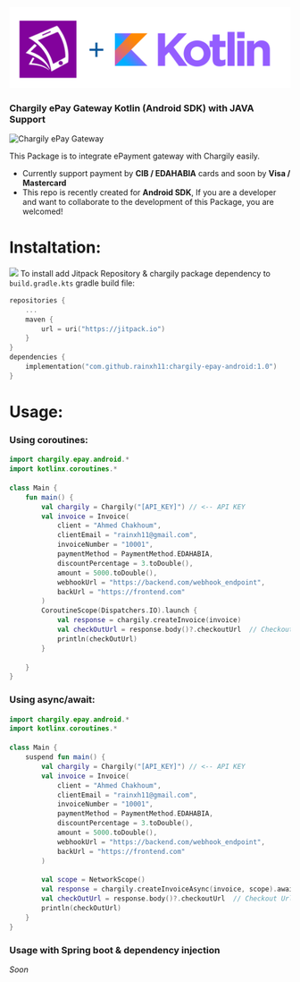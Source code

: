 <img src="https://raw.githubusercontent.com/rainxh11/chargily-epay-android/master/assets/chargily_kotlin.svg" heigh="300">

###  Chargily ePay Gateway Kotlin (Android SDK) with JAVA Support

![Chargily ePay Gateway](https://raw.githubusercontent.com/Chargily/epay-gateway-php/main/assets/banner-1544x500.png "Chargily ePay Gateway")

 This Package is to integrate ePayment gateway with Chargily easily.
- Currently support payment by **CIB / EDAHABIA** cards and soon by **Visa / Mastercard** 
- This repo is recently created for **Android SDK**, If you are a developer and want to collaborate to the development of this Package, you are welcomed!

# Instaltation:
[![](https://jitpack.io/v/rainxh11/chargily-epay-android.svg)](https://jitpack.io/#rainxh11/chargily-epay-android)
To install add Jitpack Repository & chargily package dependency to `build.gradle.kts` gradle build file:
```kotlin
repositories {
    ...
    maven {
        url = uri("https://jitpack.io")
    }
}
dependencies {
    implementation("com.github.rainxh11:chargily-epay-android:1.0")
}
```
# Usage:
### Using coroutines:
```kotlin
import chargily.epay.android.*
import kotlinx.coroutines.*

class Main {
    fun main() {
        val chargily = Chargily("[API_KEY]") // <-- API KEY
        val invoice = Invoice(
            client = "Ahmed Chakhoum",
            clientEmail = "rainxh11@gmail.com",
            invoiceNumber = "10001",
            paymentMethod = PaymentMethod.EDAHABIA,
            discountPercentage = 3.toDouble(),
            amount = 5000.toDouble(),
            webhookUrl = "https://backend.com/webhook_endpoint",
            backUrl = "https://frontend.com"
        )
        CoroutineScope(Dispatchers.IO).launch {
            val response = chargily.createInvoice(invoice)
            val checkOutUrl = response.body()?.checkoutUrl  // Checkout Url
            println(checkOutUrl)
        }

    }
}
```
### Using async/await:
```kotlin
import chargily.epay.android.*
import kotlinx.coroutines.*

class Main {
    suspend fun main() {
        val chargily = Chargily("[API_KEY]") // <-- API KEY
        val invoice = Invoice(
            client = "Ahmed Chakhoum",
            clientEmail = "rainxh11@gmail.com",
            invoiceNumber = "10001",
            paymentMethod = PaymentMethod.EDAHABIA,
            discountPercentage = 3.toDouble(),
            amount = 5000.toDouble(),
            webhookUrl = "https://backend.com/webhook_endpoint",
            backUrl = "https://frontend.com"
        )

        val scope = NetworkScope()
        val response = chargily.createInvoiceAsync(invoice, scope).await()
        val checkOutUrl = response.body()?.checkoutUrl  // Checkout Url
        println(checkOutUrl)
    }
}
```
### Usage with Spring boot & dependency injection
*Soon* 
